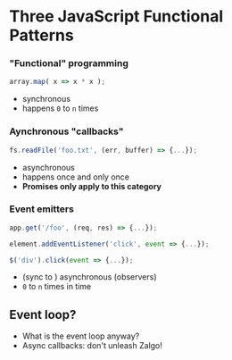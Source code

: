 Three JavaScript Functional Patterns
===

### "Functional" programming

```js
array.map( x => x * x );
```

* synchronous 
* happens `0` to `n` times

### Aynchronous "callbacks"

```js
fs.readFile('foo.txt', (err, buffer) => {...});
```

* asynchronous 
* happens once and only once
* __Promises only apply to this category__

### Event emitters

```js
app.get('/foo', (req, res) => {...});

element.addEventListener('click', event => {...});

$('div').click(event => {...});
```

* (sync to ) asynchronous (observers)
* `0` to `n` times in time

## Event loop?

* What is the event loop anyway?
* Async callbacks: don't unleash Zalgo!